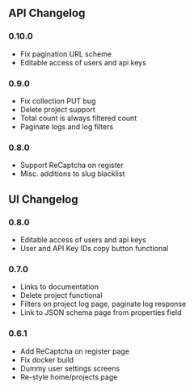 ## API Changelog

### 0.10.0

* Fix pagination URL scheme
* Editable access of users and api keys

### 0.9.0

* Fix collection PUT bug
* Delete project support
* Total count is always filtered count
* Paginate logs and log filters

### 0.8.0

* Support ReCaptcha on register
* Misc. additions to slug blacklist

## UI Changelog

### 0.8.0

* Editable access of users and api keys
* User and API Key IDs copy button functional

### 0.7.0

* Links to documentation
* Delete project functional
* Filters on project log page, paginate log response
* Link to JSON schema page from properties field

### 0.6.1

* Add ReCaptcha on register page
* Fix docker build
* Dummy user settings screens
* Re-style home/projects page
